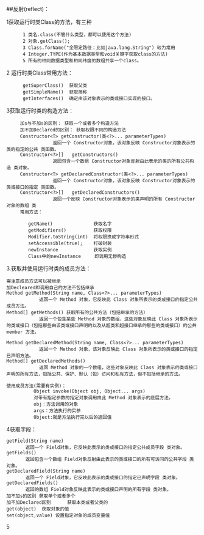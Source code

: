 ##反射(reflect)：

1获取运行时类Class的方法，有三种

          1 类名.class(不管什么类型，都可以使用这个方法)
          2 对象.getClass();
          3 Class.forName("全限定路径：比如java.lang.String") 较为常用
          4 Integer.TYPE(作为基本数据类型和void关键字获取class的方法)
          5 所有的相同数据类型和相同纬度的数组共享一个class。
2 运行时类Class常用方法：
          
          getSuperClass()  获取父类
          getSimpleName()  获取简称
          getInterfaces()  确定由该对象表示的类或接口实现的接口。
                         
        
3获取运行时类的构造方法：

         加s与不加s的区别： 获取一个或者多个构造方法
         加不加Declared的区别： 获取权限不同的构造方法
         Constructor<T>	getConstructor(类<?>... parameterTypes)
                     返回一个 Constructor对象，该对象反映 Constructor对象表示的类的指定的公共 类函数。
         Constructor<?>[]	getConstructors()
                     返回包含一个数组 Constructor对象反射由此表示的类的所有公共构造 类对象。
         Constructor<T>	getDeclaredConstructor(类<?>... parameterTypes)
                     返回一个 Constructor对象，该对象反映 Constructor对象表示的类或接口的指定 类函数。
         Constructor<?>[]	getDeclaredConstructors()
                     返回一个反映 Constructor对象表示的类声明的所有 Constructor对象的数组 类  
         常用方法：
         
            getName()               获取名字
            getModifiers()          获取权限
            Modifier.toString(int)  将权限换成字符串形式
            setAccessible(true);    打破封装
            newInstance             获取实例
            Class中的newInstance     即调用无惨构造 
3.获取并使用运行时类的成员方法：
    
    需注意成员方法可以被继承 
    加Decleared即调用自己的方法不包括继承
    Method getMethod(String name, Class<?>... parameterTypes)
               	返回一个 Method 对象，它反映此 Class 对象所表示的类或接口的指定公共成员方法。
    Method[] getMethods() 获取所有的公共方法（包括继承的方法）
            	返回一个包含某些 Method 对象的数组，这些对象反映此 Class 对象所表示的类或接口（包括那些由该类或接口声明的以及从超类和超接口继承的那些的类或接口）的公共 member 方法。
   
    Method getDeclaredMethod(String name, Class<?>... parameterTypes)
            	返回一个 Method 对象，该对象反映此 Class 对象所表示的类或接口的指定已声明方法。
    Method[] getDeclaredMethods()
            	返回 Method 对象的一个数组，这些对象反映此 Class 对象表示的类或接口声明的所有方法，包括公共、保护、默认（包）访问和私有方法，但不包括继承的方法。
                
    使用成员方法(需要有实例)：
              Object invoke(Object obj, Object... args)
              对带有指定参数的指定对象调用由此 Method 对象表示的底层方法。
              obj：方法调用的对象
              args：方法执行的实参
              Object:就是方法执行完以后的返回值   
4获取字段：
    
    getField(String name)
           返回一个 Field对象，它反映此表示的类或接口的指定公共成员字段 类对象。
    getFields()
           返回包含一个数组 Field对象反射由此表示的类或接口的所有可访问的公共字段 类对象。
    getDeclaredField(String name)
           返回一个 Field对象，它反映此表示的类或接口的指定已声明字段 类对象。
    getDeclaredFields()
           返回的数组 Field对象反映此表示的类或接口声明的所有字段 类对象。
    加不加s的区别 获取单个或者多个
    加不加Declared区别      获取本类或者父类的
    get(object)  获取对象的值
    set(object,value) 设置指定对象的成员变量值
5             
                      